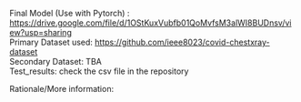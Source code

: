 Final Model (Use with Pytorch) : https://drive.google.com/file/d/1OStKuxVubfb01QoMvfsM3alWI8BUDnsv/view?usp=sharing <br/>
Primary Dataset used: https://github.com/ieee8023/covid-chestxray-dataset <br/>
Secondary Dataset: TBA <br/>
Test_results: check the csv file in the repository <br/>

Rationale/More information: <br/>
